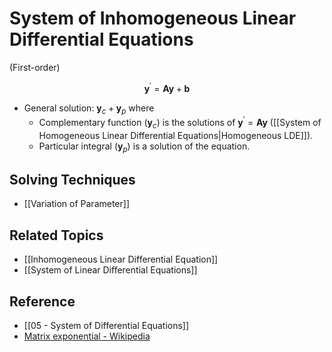 # System of Inhomogeneous Linear Differential Equations

(First-order)

$$
\mathbf{y}^{\prime}=\mathbf{A}\mathbf{y}+\mathbf{b}
$$

- General solution: $\mathbf{y}_{c}+\mathbf{y}_{p}$ where
	- Complementary function ($\mathbf{y}_{c}$) is the solutions of $\mathbf{y}^{\prime}=\mathbf{A}\mathbf{y}$ ([[System of Homogeneous Linear Differential Equations|Homogeneous LDE]]).
	- Particular integral ($\mathbf{y}_{p}$) is a solution of the equation.

## Solving Techniques

- [[Variation of Parameter]]

## Related Topics

- [[Inhomogeneous Linear Differential Equation]]
- [[System of Linear Differential Equations]]

## Reference

- [[05 - System of Differential Equations]]
- [Matrix exponential - Wikipedia](https://en.wikipedia.org/wiki/Matrix_exponential)
